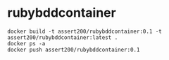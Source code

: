 # rubybddcontainer

    docker build -t assert200/rubybddcontainer:0.1 -t assert200/rubybddcontainer:latest .
    docker ps -a
    docker push assert200/rubybddcontainer:0.1


    